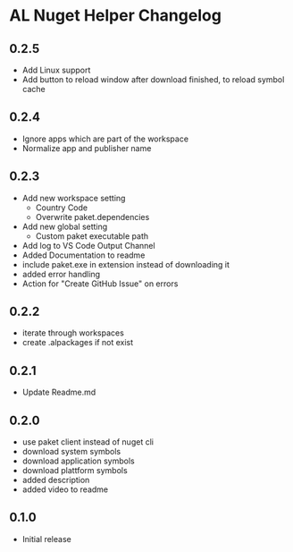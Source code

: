 # AL Nuget Helper Changelog 

## 0.2.5
- Add Linux support
- Add button to reload window after download finished, to reload symbol cache

## 0.2.4
- Ignore apps which are part of the workspace
- Normalize app and publisher name

## 0.2.3
- Add new workspace setting
    - Country Code 
    - Overwrite paket.dependencies
- Add new global setting
    - Custom paket executable path
- Add log to VS Code Output Channel
- Added Documentation to readme
- include paket.exe in extension instead of downloading it
- added error handling 
- Action for "Create GitHub Issue" on errors

## 0.2.2
- iterate through workspaces
- create .alpackages if not exist

## 0.2.1
- Update Readme.md

## 0.2.0
- use paket client instead of nuget cli
- download system symbols
- download application symbols
- download plattform symbols
- added description
- added video to readme

## 0.1.0
- Initial release